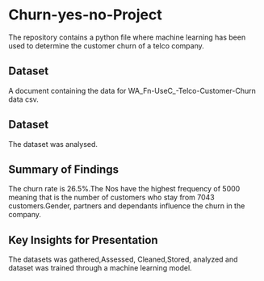 # Churn-yes-no-Project
The repository contains a python file where machine learning has been used to determine the customer churn of a telco company.

## Dataset
A document containing the data for WA_Fn-UseC_-Telco-Customer-Churn data csv.
## Dataset
The dataset was analysed.

## Summary of Findings 
The churn rate is 26.5%.The Nos have the highest frequency of 5000 meaning that is the number of customers who stay from 7043 customers.Gender, partners and dependants influence the churn in the company. 




## Key Insights for Presentation
The datasets was gathered,Assessed, Cleaned,Stored, analyzed and dataset was trained through a machine learning model.






